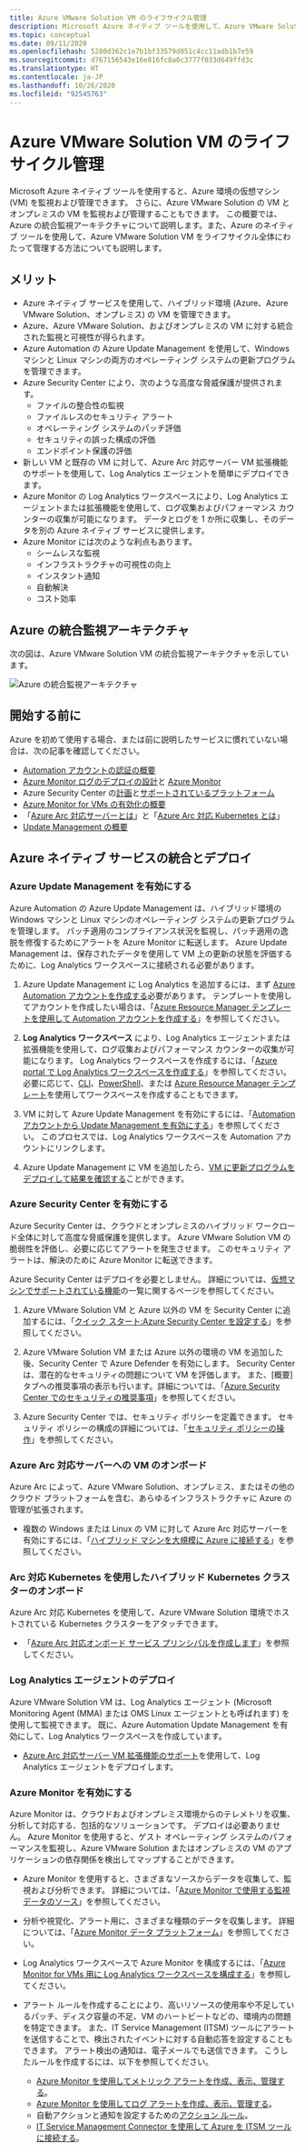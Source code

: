 ```yaml
---
title: Azure VMware Solution VM のライフサイクル管理
description: Microsoft Azure ネイティブ ツールを使用して、Azure VMware Solution VM のライフサイクルのあらゆる側面を管理する方法について説明します。
ms.topic: conceptual
ms.date: 09/11/2020
ms.openlocfilehash: 5280d362c1e7b1bf33579d051c4cc11adb1b7e59
ms.sourcegitcommit: d767156543e16e816fc8a0c3777f033d649ffd3c
ms.translationtype: HT
ms.contentlocale: ja-JP
ms.lasthandoff: 10/26/2020
ms.locfileid: "92545763"
---
```

# <a name="lifecycle-management-of-azure-vmware-solution-vms"></a>Azure VMware Solution VM のライフサイクル管理

Microsoft Azure ネイティブ ツールを使用すると、Azure 環境の仮想マシン (VM) を監視および管理できます。 さらに、Azure VMware Solution の VM とオンプレミスの VM を監視および管理することもできます。 この概要では、Azure の統合監視アーキテクチャについて説明します。また、Azure のネイティブ ツールを使用して、Azure VMware Solution VM をライフサイクル全体にわたって管理する方法についても説明します。

## <a name="benefits"></a>メリット

- Azure ネイティブ サービスを使用して、ハイブリッド環境 (Azure、Azure VMware Solution、オンプレミス) の VM を管理できます。
- Azure、Azure VMware Solution、およびオンプレミスの VM に対する統合された監視と可視性が得られます。
- Azure Automation の Azure Update Management を使用して、Windows マシンと Linux マシンの両方のオペレーティング システムの更新プログラムを管理できます。 
- Azure Security Center により、次のような高度な脅威保護が提供されます。
    - ファイルの整合性の監視
    - ファイルレスのセキュリティ アラート
    - オペレーティング システムのパッチ評価
    - セキュリティの誤った構成の評価
    - エンドポイント保護の評価 
- 新しい VM と既存の VM に対して、Azure Arc 対応サーバー VM 拡張機能のサポートを使用して、Log Analytics エージェントを簡単にデプロイできます。 
- Azure Monitor の Log Analytics ワークスペースにより、Log Analytics エージェントまたは拡張機能を使用して、ログ収集およびパフォーマンス カウンターの収集が可能になります。 データとログを 1 か所に収集し、そのデータを別の Azure ネイティブ サービスに提供します。 
- Azure Monitor には次のような利点もあります。 
    - シームレスな監視 
    - インフラストラクチャの可視性の向上 
    - インスタント通知 
    - 自動解決 
    - コスト効率 

## <a name="integrated-azure-monitoring-architecture"></a>Azure の統合監視アーキテクチャ

次の図は、Azure VMware Solution VM の統合監視アーキテクチャを示しています。

![Azure の統合監視アーキテクチャ](media/lifecycle-management-azure-vmware-solutions-virtual-machines/integrated-azure-monitoring-architecture.png)

## <a name="before-you-start"></a>開始する前に

Azure を初めて使用する場合、または前に説明したサービスに慣れていない場合は、次の記事を確認してください。

- [Automation アカウントの認証の概要](../automation/automation-security-overview.md)
- [Azure Monitor ログのデプロイの設計](../azure-monitor/platform/design-logs-deployment.md)と [Azure Monitor](../azure-monitor/overview.md)
- Azure Security Center の[計画](../security-center/security-center-planning-and-operations-guide.md)と[サポートされているプラットフォーム](../security-center/security-center-os-coverage.md)
- [Azure Monitor for VMs の有効化の概要](../azure-monitor/insights/vminsights-enable-overview.md)
- 「[Azure Arc 対応サーバーとは](../azure-arc/servers/overview.md)」と「[Azure Arc 対応 Kubernetes とは](../azure-arc/kubernetes/overview.md)」
- [Update Management の概要](../automation/update-management/overview.md)

## <a name="integrating-and-deploying-azure-native-services"></a>Azure ネイティブ サービスの統合とデプロイ

### <a name="enable-azure-update-management"></a>Azure Update Management を有効にする

Azure Automation の Azure Update Management は、ハイブリッド環境の Windows マシンと Linux マシンのオペレーティング システムの更新プログラムを管理します。 パッチ適用のコンプライアンス状況を監視し、パッチ適用の逸脱を修復するためにアラートを Azure Monitor に転送します。 Azure Update Management は、保存されたデータを使用して VM 上の更新の状態を評価するために、Log Analytics ワークスペースに接続される必要があります。

1.  Azure Update Management に Log Analytics を追加するには、まず [Azure Automation アカウントを作成する](../automation/automation-create-standalone-account.md)必要があります。 テンプレートを使用してアカウントを作成したい場合は、「[Azure Resource Manager テンプレートを使用して Automation アカウントを作成する](../automation/quickstart-create-automation-account-template.md)」を参照してください。

2. **Log Analytics ワークスペース** により、Log Analytics エージェントまたは拡張機能を使用して、ログ収集およびパフォーマンス カウンターの収集が可能になります。 Log Analytics ワークスペースを作成するには、「[Azure portal で Log Analytics ワークスペースを作成する](../azure-monitor/learn/quick-create-workspace.md)」を参照してください。 必要に応じて、[CLI](../azure-monitor/learn/quick-create-workspace-cli.md)、[PowerShell](../azure-monitor/platform/powershell-workspace-configuration.md)、または [Azure Resource Manager テンプレート](../azure-monitor/samples/resource-manager-workspace.md)を使用してワークスペースを作成することもできます。

3. VM に対して Azure Update Management を有効にするには、「[Automation アカウントから Update Management を有効にする](../automation/update-management/update-mgmt-enable-automation-account.md)」を参照してください。 このプロセスでは、Log Analytics ワークスペースを Automation アカウントにリンクします。 
 
4. Azure Update Management に VM を追加したら、[VM に更新プログラムをデプロイして結果を確認する](../automation/update-management/deploy-updates.md)ことができます。 

### <a name="enable-azure-security-center"></a>Azure Security Center を有効にする

Azure Security Center は、クラウドとオンプレミスのハイブリッド ワークロード全体に対して高度な脅威保護を提供します。 Azure VMware Solution VM の脆弱性を評価し、必要に応じてアラートを発生させます。 このセキュリティ アラートは、解決のために Azure Monitor に転送できます。

Azure Security Center はデプロイを必要としません。 詳細については、[仮想マシンでサポートされている機能](../security-center/security-center-services.md)の一覧に関するページを参照してください。

1. Azure VMware Solution VM と Azure 以外の VM を Security Center に追加するには、「[クイック スタート:Azure Security Center を設定する](../security-center/security-center-get-started.md)」を参照してください。 

2. Azure VMware Solution VM または Azure 以外の環境の VM を追加した後、Security Center で Azure Defender を有効にします。 Security Center は、潜在的なセキュリティの問題について VM を評価します。 また、[概要] タブへの推奨事項の表示も行います。詳細については、「[Azure Security Center でのセキュリティの推奨事項](../security-center/security-center-recommendations.md)」を参照してください。

3. Azure Security Center では、セキュリティ ポリシーを定義できます。 セキュリティ ポリシーの構成の詳細については、「[セキュリティ ポリシーの操作](../security-center/tutorial-security-policy.md)」を参照してください。

### <a name="onboard-vms-to-azure-arc-enabled-servers"></a>Azure Arc 対応サーバーへの VM のオンボード

Azure Arc によって、Azure VMware Solution、オンプレミス、またはその他のクラウド プラットフォームを含む、あらゆるインフラストラクチャに Azure の管理が拡張されます。

- 複数の Windows または Linux の VM に対して Azure Arc 対応サーバーを有効にするには、「[ハイブリッド マシンを大規模に Azure に接続する](../azure-arc/servers/onboard-service-principal.md)」を参照してください。

### <a name="onboard-hybrid-kubernetes-clusters-with-arc-enabled-kubernetes"></a>Arc 対応 Kubernetes を使用したハイブリッド Kubernetes クラスターのオンボード

Azure Arc 対応 Kubernetes を使用して、Azure VMware Solution 環境でホストされている Kubernetes クラスターをアタッチできます。 

- 「[Azure Arc 対応オンボード サービス プリンシパルを作成します](../azure-arc/kubernetes/create-onboarding-service-principal.md)」を参照してください。

### <a name="deploy-the-log-analytics-agent"></a>Log Analytics エージェントのデプロイ

Azure VMware Solution VM は、Log Analytics エージェント (Microsoft Monitoring Agent (MMA) または OMS Linux エージェントとも呼ばれます) を使用して監視できます。 既に、Azure Automation Update Management を有効にして、Log Analytics ワークスペースを作成しています。

- [Azure Arc 対応サーバー VM 拡張機能のサポート](../azure-arc/servers/manage-vm-extensions.md)を使用して、Log Analytics エージェントをデプロイします。

### <a name="enable-azure-monitor"></a>Azure Monitor を有効にする

Azure Monitor は、クラウドおよびオンプレミス環境からのテレメトリを収集、分析して対応する、包括的なソリューションです。 デプロイは必要ありません。 Azure Monitor を使用すると、ゲスト オペレーティング システムのパフォーマンスを監視し、Azure VMware Solution またはオンプレミスの VM のアプリケーションの依存関係を検出してマップすることができます。

- Azure Monitor を使用すると、さまざまなソースからデータを収集して、監視および分析できます。 詳細については、「[Azure Monitor で使用する監視データのソース](../azure-monitor/platform/data-sources.md)」を参照してください。

- 分析や視覚化、アラート用に、さまざまな種類のデータを収集します。 詳細については、「[Azure Monitor データ プラットフォーム](../azure-monitor/platform/data-platform.md)」を参照してください。

- Log Analytics ワークスペースで Azure Monitor を構成するには、「[Azure Monitor for VMs 用に Log Analytics ワークスペースを構成する](../azure-monitor/insights/vminsights-configure-workspace.md)」を参照してください。

- アラート ルールを作成することにより、高いリソースの使用率や不足しているパッチ、ディスク容量の不足、VM のハートビートなどの、環境内の問題を特定できます。 また、IT Service Management (ITSM) ツールにアラートを送信することで、検出されたイベントに対する自動応答を設定することもできます。 アラート検出の通知は、電子メールでも送信できます。 こうしたルールを作成するには、以下を参照してください。
    - [Azure Monitor を使用してメトリック アラートを作成、表示、管理する](../azure-monitor/platform/alerts-metric.md)。
    - [Azure Monitor を使用してログ アラートを作成、表示、管理する](../azure-monitor/platform/alerts-log.md)。
    - 自動アクションと通知を設定するための[アクション ルール](../azure-monitor/platform/alerts-action-rules.md)。
    - [IT Service Management Connector を使用して Azure を ITSM ツールに接続する](../azure-monitor/platform/itsmc-overview.md)。

